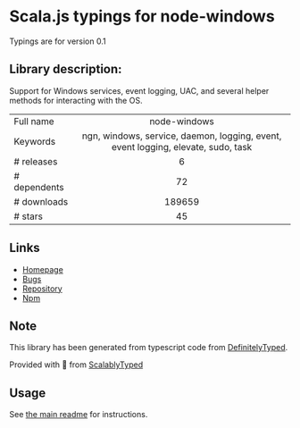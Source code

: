 
# Scala.js typings for node-windows

Typings are for version 0.1

## Library description:
Support for Windows services, event logging, UAC, and several helper methods for interacting with the OS.

|                    |                 |
| ------------------ | :-------------: |
| Full name          | node-windows |
| Keywords           | ngn, windows, service, daemon, logging, event, event logging, elevate, sudo, task |
| # releases         | 6 |
| # dependents       | 72 |
| # downloads        | 189659 |
| # stars            | 45 |

## Links
- [Homepage](https://github.com/coreybutler/node-windows#readme)
- [Bugs](https://github.com/coreybutler/node-windows/issues)
- [Repository](https://github.com/coreybutler/node-windows)
- [Npm](https://www.npmjs.com/package/node-windows)
    


## Note
This library has been generated from typescript code from [DefinitelyTyped](https://definitelytyped.org).

Provided with :purple_heart: from [ScalablyTyped](https://github.com/oyvindberg/ScalablyTyped)

## Usage
See [the main readme](../../readme.md) for instructions.


